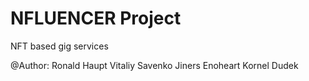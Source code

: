 # NFLUENCER Project
NFT based gig services

@Author:
    Ronald Haupt
    Vitaliy Savenko
    Jiners Enoheart
    Kornel Dudek
